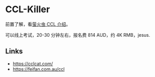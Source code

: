 # CCL-Killer

前置了解，看[萤火虫 CCL 介绍](https://mp.weixin.qq.com/s/00oKHYg4Vi8L_mSvURafkg)。

可以线上考试，20-30 分钟左右，报名费 814 AUD，约 4K RMB，jesus.


## Links

- https://cclcat.com/
- https://feifan.com.au/ccl
